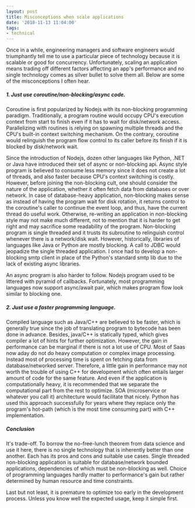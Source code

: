 ```yaml
---
layout: post
title: Misconceptions when scale applications
date: '2018-11-13 11:04:00'
tags:
- technical
---
```


Once in a while, engineering managers and software engineers would triumphantly tell me to use a particular piece of technology because it is scalable or good for concurrency. Unfortunately, scaling an application means trading off different factors affecting an app's performance and no single technology comes as silver bullet to solve them all. Below are some of the misconceptions I often hear.

##### 1. Just use coroutine/non-blocking/async code.

Coroutine is first popularized by Nodejs with its non-blocking programming paradigm. Traditionally, a program routine would occupy CPU's execution context from start to finish even if it has to wait for disk/network access. Parallelizing with routines is relying on spawning multiple threads and the CPU's built-in context switching mechanism. On the contrary, coroutine would relinguish the program flow control to its caller before its finish if it is blocked by disk/network wait.

Since the introduction of Nodejs, dozen other languages like Python, .NET or Java have introduced their set of async or non-blocking api. Async style program is believed to consume less memory since it does not create a lot of threads, and also faster because CPU's context switching is costly. However, before joining the non-blocking cult, one should consider the nature of the application, whether it often fetch data from databases or over network. In case of database-heavy application, non-blocking makes sense as instead of having the program wait for disk rotation, it returns control to the coroutine's caller to continue the event loop, and thus, have the current thread do useful work. Otherwise, re-writing an application in non-blocking style may not make much different, not to mention that it is harder to get right and may sacrifice some readability of the program. Non-blocking program is single threaded and it trusts its subroutine to relinguish control whenever there is a network/disk wait. However, historically, libraries of languages like Java or Python are mostly blocking. A call to JDBC would jeopadize the single threaded application. I once had to develop a non-blocking smtp client in place of the Python's standard smtp lib due to the lack of existing async libraries. 

An async program is also harder to follow. Nodejs program used to be littered with pyramid of callbacks. Fortunately, most programming languages now support async/await pair, which makes program flow look similar to blocking one. 

##### 2. Just use a faster programming language.

Compiled language such as Java/C++ are believed to be faster, which is generally true since the job of translating program to bytecode has been done in advance. Besides, java/C++ is statically typed, which gives compiler a lot of hints for further optimization. However, the gain in performance can be marginal if there is not a lot use of CPU. Most of Saas now aday do not do heavy computation or complex image processing. Instead most of processing time is spent on fetching data from database/networked server. Therefore, a little gain in performance may not worth the trouble of using C++ for development which often entails larger amount of code for the same feature. And even if the application is computationally heavy, it is recommended that we separate the computational part from the rest to optimize. SOA (microservice or whatever you call it) architecture would facilitate that nicely. Python has used this approach successfully for years where they replace only the program's hot-path (which is the most time consuming part) with C++ implementation. 

##### Conclusion

It's trade-off. To borrow the no-free-lunch theorem from data science and use it here, there is no single technology that is inherently better than one another. Each has its pros and cons and suitable use cases. Single threaded non-blocking application is suitable for database/network bounded applications, dependencies of which must be non-blocking as well. Choice of programming languages hardly matter to performance's gain but rather determined by human resource and time constraints. 

Last but not least, it is premature to optimize too early in the development process. Unless you know well the expected usage, keep it simple first.

